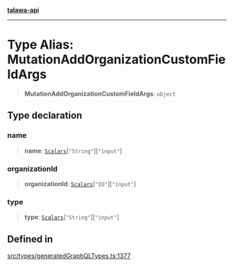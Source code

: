 [**talawa-api**](../../../README.md)

***

# Type Alias: MutationAddOrganizationCustomFieldArgs

> **MutationAddOrganizationCustomFieldArgs**: `object`

## Type declaration

### name

> **name**: [`Scalars`](Scalars.md)\[`"String"`\]\[`"input"`\]

### organizationId

> **organizationId**: [`Scalars`](Scalars.md)\[`"ID"`\]\[`"input"`\]

### type

> **type**: [`Scalars`](Scalars.md)\[`"String"`\]\[`"input"`\]

## Defined in

[src/types/generatedGraphQLTypes.ts:1377](https://github.com/Suyash878/talawa-api/blob/e4413cec641a837926071678fed3c7f67234e31e/src/types/generatedGraphQLTypes.ts#L1377)
